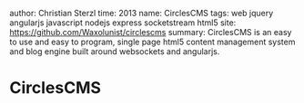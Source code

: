 author: Christian Sterzl
time: 2013
name: CirclesCMS
tags: web jquery angularjs javascript nodejs express socketstream html5
site: https://github.com/Waxolunist/circlescms
summary: CirclesCMS is an easy to use and easy to program, single page html5 content management system and blog engine built around websockets and angularjs.

# CirclesCMS


